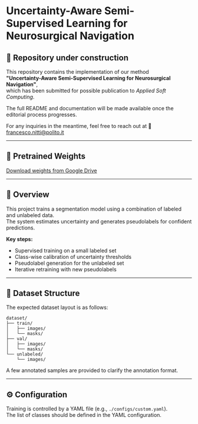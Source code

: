 # Uncertainty-Aware Semi-Supervised Learning for Neurosurgical Navigation

## 🚧 Repository under construction

This repository contains the implementation of our method  
**"Uncertainty-Aware Semi-Supervised Learning for Neurosurgical Navigation"**,  
which has been submitted for possible publication to *Applied Soft Computing*.

The full README and documentation will be made available once the editorial process progresses.

For any inquiries in the meantime, feel free to reach out at 📩 francesco.nitti@polito.it

---

## 🔗 Pretrained Weights

[Download weights from Google Drive](https://drive.google.com/file/d/1wGZ4kIfj_DF5r-dL7LkxjKWQbPsqTWQT/)

---

## 🧠 Overview

This project trains a segmentation model using a combination of labeled and unlabeled data.  
The system estimates uncertainty and generates pseudolabels for confident predictions.

**Key steps:**
- Supervised training on a small labeled set
- Class-wise calibration of uncertainty thresholds
- Pseudolabel generation for the unlabeled set
- Iterative retraining with new pseudolabels

---

## 📁 Dataset Structure

The expected dataset layout is as follows:

```
dataset/
├── train/
│   ├── images/
│   └── masks/
├── val/
│   ├── images/
│   └── masks/
└── unlabeled/
    └── images/
```
A few annotated samples are provided to clarify the annotation format.

---

## ⚙️ Configuration

Training is controlled by a YAML file (e.g., `./configs/custom.yaml`).  
The list of classes should be defined in the YAML configuration.
